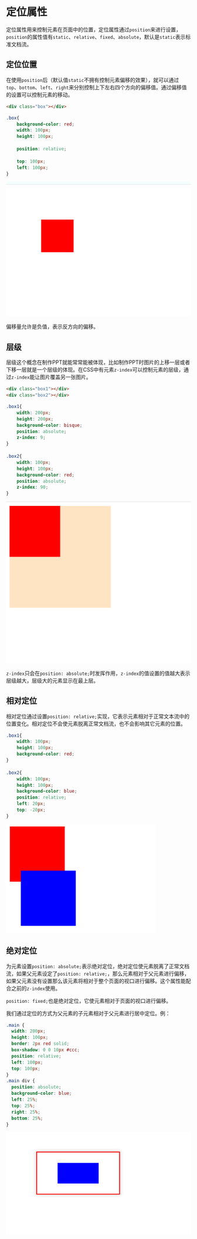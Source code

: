 # 定位属性

定位属性用来控制元素在页面中的位置，定位属性通过`position`来进行设置，`position`的属性值有`static`、`relative`、`fixed`、`absolute`，默认是`static`表示标准文档流。

## 定位位置

在使用`position`后（默认值`static`不拥有控制元素偏移的效果），就可以通过`top`、`bottom`、`left`、`right`来分别控制上下左右四个方向的偏移值。通过偏移值的设置可以控制元素的移动。

```html
<div class="box"></div>
```

```css
.box{
    background-color: red;
    width: 100px;
    height: 100px;

    position: relative;

    top: 100px;
    left: 100px;
}
```

![运行结果](./img/1.png)

偏移量允许是负值，表示反方向的偏移。

## 层级

层级这个概念在制作PPT就能常常能被体现，比如制作PPT时图片的上移一层或者下移一层就是一个层级的体现。在CSS中有元素`z-index`可以控制元素的层级，通过`z-index`能让图片覆盖另一张图片。

```html
<div class="box1"></div>
<div class="box2"></div>
```

```css
.box1{
    width: 200px;
    height: 200px;
    background-color: bisque;
    position: absolute;
    z-index: 9;
}

.box2{
    width: 100px;
    height: 100px;
    background-color: red;
    position: absolute;
    z-index: 90;
}
```

![运行结果](./img/2.png)

`z-index`只会在`position: absolute;`时发挥作用，`z-index`的值设置的值越大表示层级越大，层级大的元素显示在最上层。

## 相对定位

相对定位通过设置`position: relative;`实现，它表示元素相对于正常文本流中的位置变化。相对定位不会使元素脱离正常文档流，也不会影响其它元素的位置。

```css
.box1{
    width: 100px;
    height: 100px;
    background-color: red;
}

.box2{
    width: 100px;
    height: 100px;
    background-color: blue;
    position: relative;
    left: 20px;
    top: -20px;
}
```

![运行结果](./img/3.png)

## 绝对定位

为元素设置`position: absolute;`表示绝对定位，绝对定位使元素脱离了正常文档流，如果父元素设定了`position: relative;`，那么元素相对于父元素进行偏移，如果父元素没有设置那么该元素将相对于整个页面的视口进行偏移。这个属性能配合之前的`z-index`使用。

`position: fixed;`也是绝对定位，它使元素相对于页面的视口进行偏移。

我们通过定位的方式为父元素的子元素相对于父元素进行居中定位。例：

```css
.main {
  width: 200px;
  height: 100px;
  border: 2px red solid;
  box-shadow: 0 0 10px #ccc;
  position: relative;
  left: 100px;
  top: 100px;
}
.main div {
  position: absolute;
  background-color: blue;
  left: 25%;
  top: 25%;
  right: 25%;
  bottom: 25%;
}
```

![运行结果](./img/4.png)

